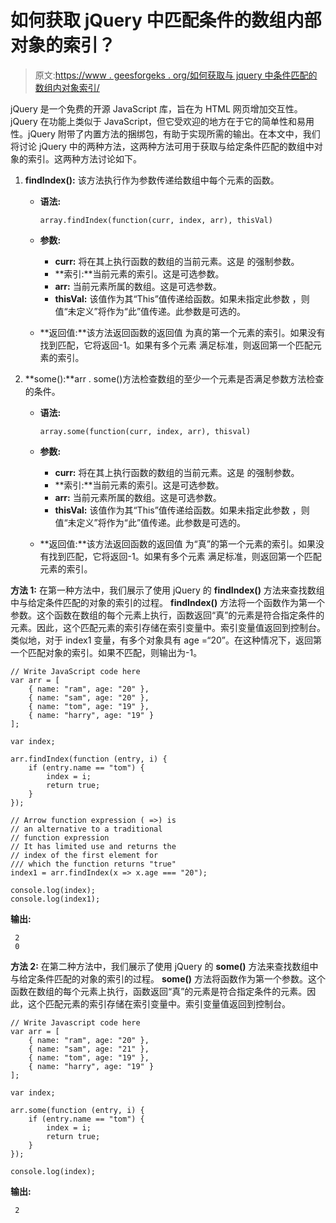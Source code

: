 # 如何获取 jQuery 中匹配条件的数组内部对象的索引？

> 原文:[https://www . geesforgeks . org/如何获取与 jquery 中条件匹配的数组内对象索引/](https://www.geeksforgeeks.org/how-to-get-index-of-object-inside-an-array-that-matches-the-condition-in-jquery/)

jQuery 是一个免费的开源 JavaScript 库，旨在为 HTML 网页增加交互性。jQuery 在功能上类似于 JavaScript，但它受欢迎的地方在于它的简单性和易用性。jQuery 附带了内置方法的捆绑包，有助于实现所需的输出。在本文中，我们将讨论 jQuery 中的两种方法，这两种方法可用于获取与给定条件匹配的数组中对象的索引。这两种方法讨论如下。

1.  **findIndex():** 该方法执行作为参数传递给数组中每个元素的函数。
    *   **语法:**

        ```
        array.findIndex(function(curr, index, arr), thisVal)
        ```

    *   **参数:**
        *   **curr:** 将在其上执行函数的数组的当前元素。这是
            的强制参数。
        *   **索引:**当前元素的索引。这是可选参数。
        *   **arr:** 当前元素所属的数组。这是可选参数。
        *   **thisVal:** 该值作为其“This”值传递给函数。如果未指定此参数
            ，则值“未定义”将作为“此”值传递。此参数是可选的。
    *   **返回值:**该方法返回函数的返回值
        为真的第一个元素的索引。如果没有找到匹配，它将返回-1。如果有多个元素
        满足标准，则返回第一个匹配元素的索引。
2.  **some():**arr . some()方法检查数组的至少一个元素是否满足参数方法检查的条件。
    *   **语法:**

        ```
        array.some(function(curr, index, arr), thisval)
        ```

    *   **参数:**
        *   **curr:** 将在其上执行函数的数组的当前元素。这是
            的强制参数。
        *   **索引:**当前元素的索引。这是可选参数。
        *   **arr:** 当前元素所属的数组。这是可选参数。
        *   **thisVal:** 该值作为其“This”值传递给函数。如果未指定此参数
            ，则值“未定义”将作为“此”值传递。此参数是可选的。
    *   **返回值:**该方法返回函数的返回值
        为“真”的第一个元素的索引。如果没有找到匹配，它将返回-1。如果有多个元素
        满足标准，则返回第一个匹配元素的索引。

**方法 1:** 在第一种方法中，我们展示了使用 jQuery 的 **findIndex()** 方法来查找数组中与给定条件匹配的对象的索引的过程。 **findIndex()** 方法将一个函数作为第一个参数。这个函数在数组的每个元素上执行，函数返回“真”的元素是符合指定条件的元素。因此，这个匹配元素的索引存储在索引变量中。索引变量值返回到控制台。类似地，对于 index1 变量，有多个对象具有 age =“20”。在这种情况下，返回第一个匹配对象的索引。如果不匹配，则输出为-1。

```
// Write JavaScript code here
var arr = [
    { name: "ram", age: "20" }, 
    { name: "sam", age: "20" },
    { name: "tom", age: "19" }, 
    { name: "harry", age: "19" }
];

var index;

arr.findIndex(function (entry, i) {
    if (entry.name == "tom") {
        index = i;
        return true;
    }
});

// Arrow function expression ( =>) is 
// an alternative to a traditional 
// function expression
// It has limited use and returns the
// index of the first element for 
/// which the function returns "true"
index1 = arr.findIndex(x => x.age === "20");

console.log(index);
console.log(index1); 
```

**输出:**

```
 2
 0

```

**方法 2:** 在第二种方法中，我们展示了使用 jQuery 的 **some()** 方法来查找数组中与给定条件匹配的对象的索引的过程。 **some()** 方法将函数作为第一个参数。这个函数在数组的每个元素上执行，函数返回“真”的元素是符合指定条件的元素。因此，这个匹配元素的索引存储在索引变量中。索引变量值返回到控制台。

```
// Write Javascript code here
var arr = [
    { name: "ram", age: "20" }, 
    { name: "sam", age: "21" },
    { name: "tom", age: "19" }, 
    { name: "harry", age: "19" }
];

var index;

arr.some(function (entry, i) {
    if (entry.name == "tom") {
        index = i;
        return true;
    }
});

console.log(index);
```

**输出:**

```
 2

```